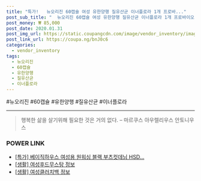 ```yaml
--- 
title: "특가!   뉴오리진 60캡슐 여성 유한양행 질유산균 이너플로라 1개 프로바..." 
post_sub_title: "  뉴오리진 60캡슐 여성 유한양행 질유산균 이너플로라 1개 프로바이오틱스" 
post_money: ₩ 85,000 
post_date: 2020.01.31 
post_img_url: https://static.coupangcdn.com/image/vendor_inventory/images/2018/06/12/12/3/38383336-d656-40d7-b2e9-e778e7083621.jpg 
post_link_url: https://coupa.ng/bnJ0c6 
categories: 
  - vendor_inventory 
tags: 
  - 뉴오리진 
  - 60캡슐 
  - 유한양행 
  - 질유산균 
  - 이너플로라 
--- 
```

  #뉴오리진 #60캡슐 #유한양행 #질유산균 #이너플로라 
<hr> 

> 행복한 삶을 살기위해 필요한 것은 거의 없다. – 마르쿠스 아우렐리우스 안토니우스 


### POWER LINK

* <a href="https://blog.naver.com/sakai111/221786716630" target="_blank">[특가] 베이직하우스 여성용 원워싱 블랙 부츠컷데님 HSD...</a>
* <a href="https://blog.naver.com/santokki14/221773682941" target="_blank"> [생활] 여성후드무스탕 정보 </a>
* <a href="https://blog.naver.com/sakai111/221761443824" target="_blank"> [생활] 여성클러치백 정보 </a>

